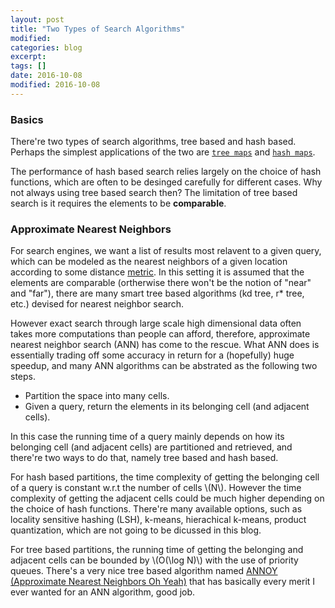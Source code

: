 ```yaml
---
layout: post
title: "Two Types of Search Algorithms"
modified:
categories: blog
excerpt:
tags: []
date: 2016-10-08
modified: 2016-10-08
---
```


### Basics

There're two types of search algorithms, tree based and hash based.
Perhaps the simplest applications of the two are [`tree maps`](https://docs.oracle.com/javase/8/docs/api/java/util/TreeMap.html) and [`hash maps`](https://docs.oracle.com/javase/8/docs/api/java/util/HashMap.html).

The performance of hash based search relies largely on the choice of hash functions, which are often to be desinged carefully for different cases. Why not always using tree based search then? The limitation of tree based search is it requires the elements to be **comparable**.

### Approximate Nearest Neighbors
For search engines, we want a list of results most relavent to a given query, which can be modeled as the nearest neighbors of a given location according to some distance [metric](https://en.wikipedia.org/wiki/Metric_(mathematics)). In this setting it is assumed that the elements are comparable (ortherwise there won't be the notion of "near" and "far"),  there are many smart tree based algorithms (kd tree, r\* tree, etc.) devised for nearest neighbor search. 

However exact search through large scale high dimensional data often takes more computations than people can afford, therefore, approximate nearest neighbor search (ANN) has come to the rescue. What ANN does is essentially trading off some accuracy in return for a (hopefully) huge speedup, and many ANN algorithms can be abstrated as the following two steps.

- Partition the space into many cells.
- Given a query, return the elements in its belonging cell (and adjacent cells).

In this case the running time of a query mainly depends on how its belonging cell (and adjacent cells) are partitioned and retrieved, and there're two ways to do that, namely tree based and hash based.

For hash based partitions, the time complexity of getting the belonging cell of a query is constant w.r.t the number of cells \\(N\\). However the time complexity of getting the adjacent cells could be much higher depending on the choice of hash functions. There're many available options, such as locality sensitive hashing (LSH), k-means, hierachical k-means, product quantization, which are not going to be dicussed in this blog.

For tree based partitions, the running time of getting the belonging and adjacent cells can be bounded by \\(O(\log N)\\) with the use of priority queues. There's a very nice tree based algorithm named [ANNOY (Approximate Nearest Neighbors Oh Yeah)](https://erikbern.com/2015/10/01/nearest-neighbors-and-vector-models-part-2-how-to-search-in-high-dimensional-spaces/) that has basically every merit I ever wanted for an ANN algorithm, good job.

